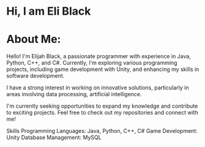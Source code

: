 # Hi, I am Eli Black 

#  About Me:

Hello! I'm Elijah Black, a passionate programmer with experience in Java, Python, C++, and C#. Currently, I'm exploring various programming projects, including game development with Unity, and enhancing my skills in software development.

I have a strong interest in working on innovative solutions, particularly in areas involving data processing, artificial intelligence.

I'm currently seeking opportunities to expand my knowledge and contribute to exciting projects. Feel free to check out my repositories and connect with me!

Skills
Programming Languages: Java, Python, C++, C#
Game Development: Unity
Database Management: MySQL

#
